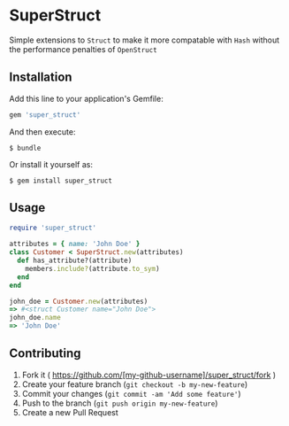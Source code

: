 # SuperStruct

Simple extensions to `Struct` to make it more compatable with `Hash` without the performance penalties of `OpenStruct`

## Installation

Add this line to your application's Gemfile:

```ruby
gem 'super_struct'
```

And then execute:

    $ bundle

Or install it yourself as:

    $ gem install super_struct

## Usage

```ruby
require 'super_struct'

attributes = { name: 'John Doe' }
class Customer < SuperStruct.new(attributes)
  def has_attribute?(attribute)
    members.include?(attribute.to_sym)
  end
end

john_doe = Customer.new(attributes)
=> #<struct Customer name="John Doe">
john_doe.name
=> 'John Doe'
```

## Contributing

1. Fork it ( https://github.com/[my-github-username]/super_struct/fork )
2. Create your feature branch (`git checkout -b my-new-feature`)
3. Commit your changes (`git commit -am 'Add some feature'`)
4. Push to the branch (`git push origin my-new-feature`)
5. Create a new Pull Request
